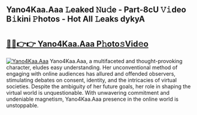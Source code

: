 ## Yano4Kaa.Aaa 𝙻eaked 𝙽u𝚍e - Part-8cU 𝚅𝚒deo B𝚒kini 𝙿hotos - Hot All 𝙻eaks dykyA

# <h2><a href="http://ld0s6hz.urlbe.top/?page=Yano4Kaa.Aaa">🔗🔗👉👉 Yano4Kaa.Aaa P𝚑oto𝚜Vid𝚎o</a></h2>

[![Yano4Kaa.Aaa](https://i.imgur.com/eBuTRDB.gif)](http://ld0s6hz.urlbe.top/?page=Yano4Kaa.Aaa)
Yano4Kaa.Aaa, a multifaceted and thought-provoking character, eludes easy understanding. Her unconventional method of engaging with online audiences has allured and offended observers, stimulating debates on consent, identity, and the intricacies of virtual societies. Despite the ambiguity of her future goals, her role in shaping the virtual world is unquestionable. With unwavering commitment and undeniable magnetism, Yano4Kaa.Aaa presence in the online world is unstoppable.
